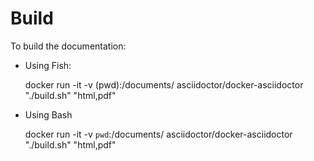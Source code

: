 # Build

To build the documentation:

* Using Fish:

    docker run -it -v (pwd):/documents/ asciidoctor/docker-asciidoctor "./build.sh" "html,pdf"

* Using Bash

    docker run -it -v `pwd`:/documents/ asciidoctor/docker-asciidoctor "./build.sh" "html,pdf"
    
    